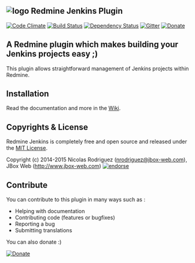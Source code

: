 ## ![logo](https://raw.github.com/jbox-web/redmine_jenkins/gh-pages/images/jenkins_logo.png) Redmine Jenkins Plugin

[![Code Climate](https://codeclimate.com/github/jbox-web/redmine_jenkins.png)](https://codeclimate.com/github/jbox-web/redmine_jenkins)
[![Build Status](https://travis-ci.org/jbox-web/redmine_jenkins.svg?branch=devel)](https://travis-ci.org/jbox-web/redmine_jenkins)
[![Dependency Status](https://gemnasium.com/jbox-web/redmine_jenkins.svg)](https://gemnasium.com/jbox-web/redmine_jenkins)
[![Gitter](https://badges.gitter.im/Join%20Chat.svg)](https://gitter.im/jbox-web/redmine_jenkins?utm_source=badge&utm_medium=badge&utm_campaign=pr-badge)
[![Donate](https://www.paypalobjects.com/en_US/i/btn/btn_donate_LG.gif)](https://www.paypal.com/cgi-bin/webscr?cmd=_s-xclick&hosted_button_id=FBT7E7DAVVEEU)

## A Redmine plugin which makes building your Jenkins projects easy ;)

This plugin allows straightforward management of Jenkins projects within Redmine.

## Installation

Read the documentation and more in the [Wiki](https://github.com/jbox-web/redmine_jenkins/wiki).

## Copyrights & License

Redmine Jenkins is completely free and open source and released under the [MIT License](https://github.com/jbox-web/redmine_jenkins/blob/devel/LICENSE).

Copyright (c) 2014-2015 Nicolas Rodriguez (nrodriguez@jbox-web.com), JBox Web (http://www.jbox-web.com) [![endorse](https://api.coderwall.com/n-rodriguez/endorsecount.png)](https://coderwall.com/n-rodriguez)

## Contribute

You can contribute to this plugin in many ways such as :
* Helping with documentation
* Contributing code (features or bugfixes)
* Reporting a bug
* Submitting translations

You can also donate :)

[![Donate](https://www.paypalobjects.com/en_US/i/btn/btn_donate_LG.gif)](https://www.paypal.com/cgi-bin/webscr?cmd=_s-xclick&hosted_button_id=FBT7E7DAVVEEU)
